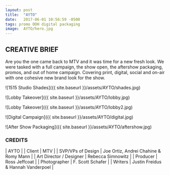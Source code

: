```yaml
---
layout: post
title:  "AYTO"
date:   2017-06-01 10:56:59 -0500
tags: promo OOH digital packaging
image:	AYTO/hero.jpg	
---
```


## CREATIVE BRIEF

Are you the one came back to MTV and it was time for a new fresh look.  We were tasked with a full campaign, the show open, the aftershow packaging, promos, and out of home campaign.  Covering print, digital, social and on-air with one cohesive new brand look for the show.    

![1515 Studio Shades]({{ site.baseurl }}/assets/AYTO/shades.jpg)

![Lobby Takeover]({{ site.baseurl }}/assets/AYTO/lobby.jpg)

![Lobby Takeover]({{ site.baseurl }}/assets/AYTO/lobby2.jpg)

![Digital Campaign]({{ site.baseurl }}/assets/AYTO/digital.jpg)

![After Show Packaging]({{ site.baseurl }}/assets/AYTO/aftershow.jpg)


### CREDITS 

| AYTO |
| Client | MTV |
| SVP/VPs of Design | Joe Ortiz, Andrei Chahine & Romy Mann |
| Art Director / Designer | Rebecca Simnowitz |
| Producer | Ross Jeffcoat |
| Photographer | F. Scott Schafer |
| Writers | Justin Freidus & Hannah Vanderpoel |
